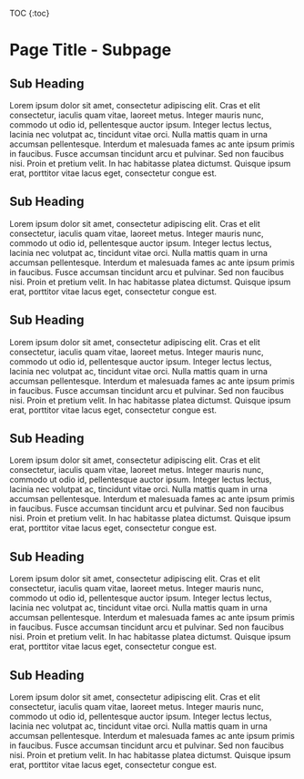 TOC {:toc}
 
# Page Title - Subpage

## Sub Heading

Lorem ipsum dolor sit amet, consectetur adipiscing elit. Cras et elit consectetur, iaculis quam vitae, laoreet metus. Integer mauris nunc, commodo ut odio id, pellentesque auctor ipsum. Integer lectus lectus, lacinia nec volutpat ac, tincidunt vitae orci. Nulla mattis quam in urna accumsan pellentesque. Interdum et malesuada fames ac ante ipsum primis in faucibus. Fusce accumsan tincidunt arcu et pulvinar. Sed non faucibus nisi. Proin et pretium velit. In hac habitasse platea dictumst. Quisque ipsum erat, porttitor vitae lacus eget, consectetur congue est.


## Sub Heading

Lorem ipsum dolor sit amet, consectetur adipiscing elit. Cras et elit consectetur, iaculis quam vitae, laoreet metus. Integer mauris nunc, commodo ut odio id, pellentesque auctor ipsum. Integer lectus lectus, lacinia nec volutpat ac, tincidunt vitae orci. Nulla mattis quam in urna accumsan pellentesque. Interdum et malesuada fames ac ante ipsum primis in faucibus. Fusce accumsan tincidunt arcu et pulvinar. Sed non faucibus nisi. Proin et pretium velit. In hac habitasse platea dictumst. Quisque ipsum erat, porttitor vitae lacus eget, consectetur congue est.

## Sub Heading

Lorem ipsum dolor sit amet, consectetur adipiscing elit. Cras et elit consectetur, iaculis quam vitae, laoreet metus. Integer mauris nunc, commodo ut odio id, pellentesque auctor ipsum. Integer lectus lectus, lacinia nec volutpat ac, tincidunt vitae orci. Nulla mattis quam in urna accumsan pellentesque. Interdum et malesuada fames ac ante ipsum primis in faucibus. Fusce accumsan tincidunt arcu et pulvinar. Sed non faucibus nisi. Proin et pretium velit. In hac habitasse platea dictumst. Quisque ipsum erat, porttitor vitae lacus eget, consectetur congue est.


## Sub Heading

Lorem ipsum dolor sit amet, consectetur adipiscing elit. Cras et elit consectetur, iaculis quam vitae, laoreet metus. Integer mauris nunc, commodo ut odio id, pellentesque auctor ipsum. Integer lectus lectus, lacinia nec volutpat ac, tincidunt vitae orci. Nulla mattis quam in urna accumsan pellentesque. Interdum et malesuada fames ac ante ipsum primis in faucibus. Fusce accumsan tincidunt arcu et pulvinar. Sed non faucibus nisi. Proin et pretium velit. In hac habitasse platea dictumst. Quisque ipsum erat, porttitor vitae lacus eget, consectetur congue est.

## Sub Heading

Lorem ipsum dolor sit amet, consectetur adipiscing elit. Cras et elit consectetur, iaculis quam vitae, laoreet metus. Integer mauris nunc, commodo ut odio id, pellentesque auctor ipsum. Integer lectus lectus, lacinia nec volutpat ac, tincidunt vitae orci. Nulla mattis quam in urna accumsan pellentesque. Interdum et malesuada fames ac ante ipsum primis in faucibus. Fusce accumsan tincidunt arcu et pulvinar. Sed non faucibus nisi. Proin et pretium velit. In hac habitasse platea dictumst. Quisque ipsum erat, porttitor vitae lacus eget, consectetur congue est.


## Sub Heading

Lorem ipsum dolor sit amet, consectetur adipiscing elit. Cras et elit consectetur, iaculis quam vitae, laoreet metus. Integer mauris nunc, commodo ut odio id, pellentesque auctor ipsum. Integer lectus lectus, lacinia nec volutpat ac, tincidunt vitae orci. Nulla mattis quam in urna accumsan pellentesque. Interdum et malesuada fames ac ante ipsum primis in faucibus. Fusce accumsan tincidunt arcu et pulvinar. Sed non faucibus nisi. Proin et pretium velit. In hac habitasse platea dictumst. Quisque ipsum erat, porttitor vitae lacus eget, consectetur congue est.

